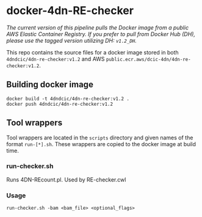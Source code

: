 # docker-4dn-RE-checker

_The current version of this pipeline pulls the Docker image from a public AWS Elastic Container Registry. If you prefer to pull from Docker Hub (DH), please use the tagged version utilizing DH: `v1.2_DH`._

This repo contains the source files for a docker image stored in both `4dndcic/4dn-re-checker:v1.2` and AWS `public.ecr.aws/dcic-4dn/4dn-re-checker:v1.2`.

## Building docker image
```
docker build -t 4dndcic/4dn-re-checker:v1.2 .
docker push 4dndcic/4dn-re-checker:v1.2
```
## Tool wrappers
Tool wrappers are located in the `scripts` directory and given names of the format `run-[*].sh`. These wrappers are copied to the docker image at build time.

### run-checker.sh
Runs 4DN-REcount.pl. Used by RE-checker.cwl

### Usage
```
run-checker.sh -bam <bam_file> <optional_flags>
```

